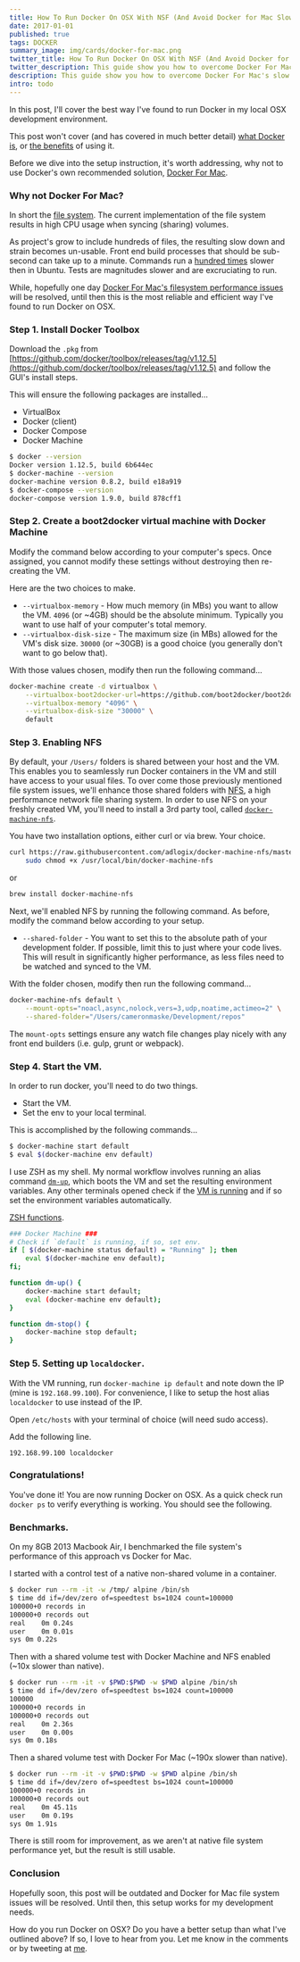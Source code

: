 ```yaml
---
title: How To Run Docker On OSX With NSF (And Avoid Docker for Mac Slow Performance)
date: 2017-01-01
published: true
tags: DOCKER
summary_image: img/cards/docker-for-mac.png
twitter_title: How To Run Docker On OSX With NSF (And Avoid Docker for Mac Slow Performance)
twitter_description: This guide show you how to overcome Docker For Mac's slow filesystem performance, by using Docker Toolbox and docker-machine-nfs (~20x faster).
description: This guide show you how to overcome Docker For Mac's slow filesystem performance, by using Docker Toolbox and docker-machine-nfs (~20x faster).
intro: todo
---
```

In this post, I'll cover the best way I've found to run Docker in my local OSX development environment.

This post won't cover (and has covered in much better detail) [what Docker is](https://www.safaribooksonline.com/library/view/introduction-to-docker/9781491916179/), or [the benefits](https://www.oreilly.com/ideas/what-containers-can-do-for-you) of using it.

Before we dive into the setup instruction, it's worth addressing, why not to use Docker's own recommended solution, [Docker For Mac](https://docs.docker.com/engine/installation/mac/#/docker-for-mac).

### Why not Docker For Mac?

In short the [file system](https://forums.docker.com/t/file-access-in-mounted-volumes-extremely-slow-cpu-bound/8076). The current implementation of the file system results in high CPU usage when syncing (sharing) volumes.

As project's grow to include hundreds of files, the resulting slow down and strain becomes un-usable. Front end build processes that should be sub-second can take up to a minute. Commands run a [hundred times](https://forums.docker.com/t/file-access-in-mounted-volumes-extremely-slow-cpu-bound/8076/102) slower then in Ubuntu. Tests are magnitudes slower and are excruciating to run.

While, hopefully one day [Docker For Mac's filesystem performance issues](https://forums.docker.com/t/file-access-in-mounted-volumes-extremely-slow-cpu-bound/8076/158) will be resolved, until then this is the most reliable and efficient way I've found to run Docker on OSX.

### Step 1. Install Docker Toolbox

Download the `.pkg` from [https://github.com/docker/toolbox/releases/tag/v1.12.5](https://github.com/docker/toolbox/releases/tag/v1.12.5) and follow the GUI's install steps.

This will ensure the following packages are installed...
* VirtualBox
* Docker (client)
* Docker Compose
* Docker Machine

```bash
$ docker --version
Docker version 1.12.5, build 6b644ec
$ docker-machine --version
docker-machine version 0.8.2, build e18a919
$ docker-compose --version
docker-compose version 1.9.0, build 878cff1
```

### Step 2. Create a boot2docker virtual machine with Docker Machine

Modify the command below according to your computer's specs. Once assigned, you cannot modify these settings without destroying then re-creating the VM.

Here are the two choices to make.

* `--virtualbox-memory` - How much memory (in MBs) you want to allow the VM. `4096` (or ~4GB) should be the absolute minimum. Typically you want to use half of your computer's total memory.
* `--virtualbox-disk-size` - The maximum size (in MBs) allowed for the VM's disk size. `30000` (or ~30GB) is a good choice (you generally don't want to go below that).

With those values chosen, modify then run the following command...

```bash
docker-machine create -d virtualbox \
    --virtualbox-boot2docker-url=https://github.com/boot2docker/boot2docker/releases/download/v1.12.5/boot2docker.iso \
    --virtualbox-memory "4096" \
    --virtualbox-disk-size "30000" \
    default
```

### Step 3. Enabling NFS

By default, your `/Users/` folders is shared between your host and the VM. This enables you to seamlessly run Docker containers in the VM and still have access to your usual files. To over come those previously mentioned file system issues, we'll enhance those shared folders with  [NFS](http://www.careerride.com/Linux-NFS.aspx), a high performance network file sharing system.
In order to use NFS on your freshly created VM, you'll need to install a 3rd party tool, called [`docker-machine-nfs`](https://github.com/adlogix/docker-machine-nfs).

You have two installation options, either curl or via brew. Your choice.

```bash
curl https://raw.githubusercontent.com/adlogix/docker-machine-nfs/master/docker-machine-nfs.sh | sudo tee /usr/local/bin/docker-machine-nfs > /dev/null && \
    sudo chmod +x /usr/local/bin/docker-machine-nfs
```

or

```bash
brew install docker-machine-nfs
```

Next, we'll enabled NFS by running the following command. As before, modify the command below according to your setup.

* `--shared-folder` - You want to set this to the absolute path of your development folder. If possible, limit this to just where your code lives. This will result in significantly higher performance, as less files need to be watched and synced to the VM.

With the folder chosen, modify then run the following command...

```bash
docker-machine-nfs default \
    --mount-opts="noacl,async,nolock,vers=3,udp,noatime,actimeo=2" \
    --shared-folder="/Users/cameronmaske/Development/repos"
```

The `mount-opts` settings ensure any watch file changes play nicely with any front end builders (i.e. gulp, grunt or webpack).

### Step 4. Start the VM.

In order to run docker, you'll need to do two things.
* Start the VM.
* Set the env to your local terminal.

This is accomplished by the following commands...

```bash
$ docker-machine start default
$ eval $(docker-machine env default)
```


I use ZSH as my shell. My normal workflow involves running an alias command [`dm-up`](https://github.com/cameronmaske/dotfiles/blob/61f5657b71ef3f05337dcfe5fa604bcb535238c7/.zsh/functions#L170), which boots the VM and set the resulting environment variables. Any other terminals opened check if the [VM is running](https://github.com/cameronmaske/dotfiles/blob/61f5657b71ef3f05337dcfe5fa604bcb535238c7/.zsh/functions#L162) and if so set the environment variables automatically.

[ZSH functions](https://github.com/cameronmaske/dotfiles/blob/61f5657b71ef3f05337dcfe5fa604bcb535238c7/.zsh/functions#L160).

```bash
### Docker Machine ###
# Check if `default` is running, if so, set env.
if [ $(docker-machine status default) = "Running" ]; then
    eval $(docker-machine env default);
fi;

function dm-up() {
    docker-machine start default;
    eval (docker-machine env default);
}

function dm-stop() {
    docker-machine stop default;
}
```


### Step 5. Setting up `localdocker`.

With the VM running, run `docker-machine ip default` and note down the IP (mine is `192.168.99.100`).
For convenience, I like to setup the host alias `localdocker` to use instead of the IP.

Open `/etc/hosts` with your terminal of choice (will need sudo access).

Add the following line.

```
192.168.99.100 localdocker
```

### Congratulations!

You've done it! You are now running Docker on OSX.
As a quick check run `docker ps` to verify everything is working. You should see the following.

### Benchmarks.

On my 8GB 2013 Macbook Air, I benchmarked the file system's performance of this approach vs Docker for Mac.

I started with a control test of a native non-shared volume in a container.

```bash
$ docker run --rm -it -w /tmp/ alpine /bin/sh
$ time dd if=/dev/zero of=speedtest bs=1024 count=100000
100000+0 records in
100000+0 records out
real    0m 0.24s
user    0m 0.01s
sys 0m 0.22s
```

Then with a shared volume test with Docker Machine and NFS enabled (~10x slower than native).

```bash
$ docker run --rm -it -v $PWD:$PWD -w $PWD alpine /bin/sh
$ time dd if=/dev/zero of=speedtest bs=1024 count=100000
100000
100000+0 records in
100000+0 records out
real    0m 2.36s
user    0m 0.00s
sys 0m 0.18s
```

Then a shared volume test with Docker For Mac (~190x slower than native).

```bash
$ docker run --rm -it -v $PWD:$PWD -w $PWD alpine /bin/sh
$ time dd if=/dev/zero of=speedtest bs=1024 count=100000
100000+0 records in
100000+0 records out
real    0m 45.11s
user    0m 0.19s
sys 0m 1.91s
```

There is still room for improvement, as we aren't at native file system performance yet, but the result is still usable.

### Conclusion

Hopefully soon, this post will be outdated and Docker for Mac file system issues will be resolved. Until then, this setup works for my development needs.

How do you run Docker on OSX? Do you have a better setup than what I've outlined above?
If so, I love to hear from you. Let me know in the comments or by tweeting at [me](https://twitter.com/cameronmaske).